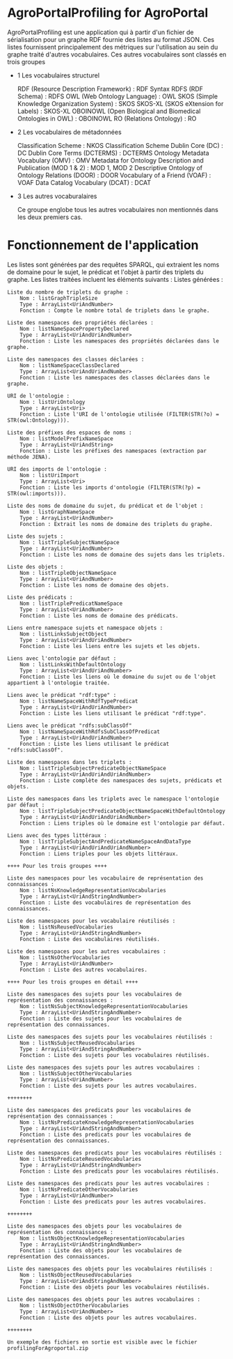 # AgroPortalProfiling for AgroPortal

AgroPortalProfiling est une application qui à partir d'un fichier de sérialisation pour un graphe RDF fournie
 des listes au format JSON. Ces listes fournissent principalement des métriques sur l'utilisation au sein du graphe traité d'autres vocabulaires. Ces autres vocabulaires sont classés en trois groupes 

- 1 Les vocabulaires structurel

    RDF (Resource Description Framework) : RDF Syntax
    RDFS (RDF Schema) : RDFS
    OWL (Web Ontology Language) : OWL
    SKOS (Simple Knowledge Organization System) : SKOS
    SKOS-XL (SKOS eXtension for Labels) : SKOS-XL
    OBOINOWL (Open Biological and Biomedical Ontologies in OWL) : OBOINOWL
    RO (Relations Ontology) : RO

- 2 Les vocabulaires de métadonnées

    Classification Scheme : NKOS Classification Scheme
    Dublin Core (DC) : DC
    Dublin Core Terms (DCTERMS) : DCTERMS
    Ontology Metadata Vocabulary (OMV) : OMV
    Metadata for Ontology Description and Publication (MOD 1 & 2) : MOD 1, MOD 2
    Descriptive Ontology of Ontology Relations (DOOR) : DOOR
    Vocabulary of a Friend (VOAF) : VOAF
    Data Catalog Vocabulary (DCAT) : DCAT

- 3 Les autres vocaburalaires

    Ce groupe englobe tous les autres vocabulaires non mentionnés dans les deux premiers cas.

# Fonctionnement de l'application

Les listes sont générées par des requêtes SPARQL, qui extraient les noms de domaine pour le sujet, le prédicat et l'objet à partir des triplets du graphe. Les listes traitées incluent les éléments suivants :
Listes générées :

    Liste du nombre de triplets du graphe :
        Nom : listGraphTripleSize
        Type : ArrayList<UriAndNumber>
        Fonction : Compte le nombre total de triplets dans le graphe.

    Liste des namespaces des propriétés déclarées :
        Nom : listNameSpacePropertyDeclared
        Type : ArrayList<UriAndUriAndNumber>
        Fonction : Liste les namespaces des propriétés déclarées dans le graphe.

    Liste des namespaces des classes déclarées :
        Nom : listNameSpaceClassDeclared
        Type : ArrayList<UriAndUriAndNumber>
        Fonction : Liste les namespaces des classes déclarées dans le graphe.

    URI de l'ontologie :
        Nom : listUriOntology
        Type : ArrayList<Uri>
        Fonction : Liste l'URI de l'ontologie utilisée (FILTER(STR(?o) = STR(owl:Ontology))).

    Liste des préfixes des espaces de noms :
        Nom : listModelPrefixNameSpace
        Type : ArrayList<UriAndString>
        Fonction : Liste les préfixes des namespaces (extraction par méthode JENA).

    URI des imports de l'ontologie :
        Nom : listUriImport
        Type : ArrayList<Uri>
        Fonction : Liste les imports d'ontologie (FILTER(STR(?p) = STR(owl:imports))).

    Liste des noms de domaine du sujet, du prédicat et de l'objet :
        Nom : listGraphNameSpace
        Type : ArrayList<UriAndNumber>
        Fonction : Extrait les noms de domaine des triplets du graphe.

    Liste des sujets :
        Nom : listTripleSubjectNameSpace
        Type : ArrayList<UriAndNumber>
        Fonction : Liste les noms de domaine des sujets dans les triplets.

    Liste des objets :
        Nom : listTripleObjectNameSpace
        Type : ArrayList<UriAndNumber>
        Fonction : Liste les noms de domaine des objets.

    Liste des prédicats :
        Nom : listTriplePredicatNameSpace
        Type : ArrayList<UriAndNumber>
        Fonction : Liste les noms de domaine des prédicats.

    Liens entre namespace sujets et namespace objets :
        Nom : listLinksSubjectObject
        Type : ArrayList<UriAndUriAndNumber>
        Fonction : Liste les liens entre les sujets et les objets.

    Liens avec l'ontologie par défaut :
        Nom : listLinksWithDefaultOntology
        Type : ArrayList<UriAndUriAndNumber>
        Fonction : Liste les liens où le domaine du sujet ou de l'objet appartient à l'ontologie traitée.

    Liens avec le prédicat "rdf:type" :
        Nom : listNameSpaceWithRdfTypePredicat
        Type : ArrayList<UriAndUriAndNumber>
        Fonction : Liste les liens utilisant le prédicat "rdf:type".

    Liens avec le prédicat "rdfs:subClassOf"
        Nom : listNameSpaceWithRdfsSubClassOfPredicat
        Type : ArrayList<UriAndUriAndNumber>
        Fonction : Liste les liens utilisant le prédicat "rdfs:subClassOf".

    Liste des namespaces dans les triplets :
        Nom : listTripleSubjectPredicateObjectNameSpace
        Type : ArrayList<UriAndUriAndUriAndNumber>
        Fonction : Liste complète des namespaces des sujets, prédicats et objets.

    Liste des namespaces dans les triplets avec le namespace l'ontologie par défaut :
        Nom : listTripleSubjectPredicateObjectNameSpaceWithDefaultOntology
        Type : ArrayList<UriAndUriAndUriAndNumber>
        Fonction : Liens triples où le domaine est l'ontologie par défaut.

    Liens avec des types littéraux :
        Nom : listTripleSubjectAndPredicateNameSpaceAndDataType
        Type : ArrayList<UriAndUriAndUriAndNumber>
        Fonction : Liens triples pour les objets littéraux.

    ++++ Pour les trois groupes ++++

    Liste des namespaces pour les vocabulaire de représentation des connaissances :
        Nom : listNsKnowledgeRepresentationVocabularies
        Type : ArrayList<UriAndStringAndNumber>
        Fonction : Liste des vocabulaires de représentation des connaissances.

    Liste des namespaces pour les vocabulaire réutilisés :
        Nom : listNsReusedVocabularies
        Type : ArrayList<UriAndStringAndNumber>
        Fonction : Liste des vocabulaires réutilisés.

    Liste des namespaces pour les autres vocabulaires :
        Nom : listNsOtherVocabularies
        Type : ArrayList<UriAndNumber>
        Fonction : Liste des autres vocabulaires.

    ++++ Pour les trois groupes en détail ++++    

    Liste des namespaces des sujets pour les vocabulaires de représentation des connaissances :
        Nom : listNsSubjectKnowledgeRepresentationVocabularies
        Type : ArrayList<UriAndStringAndNumber>
        Fonction : Liste des sujets pour les vocabulaires de représentation des connaissances.

    Liste des namespaces des sujets pour les vocabulaires réutilisés :
        Nom : listNsSubjectReusedVocabularies
        Type : ArrayList<UriAndStringAndNumber>
        Fonction : Liste des sujets pour les vocabulaires réutilisés.

    Liste des namespaces des sujets pour les autres vocabulaires :
        Nom : listNsSubjectOtherVocabularies
        Type : ArrayList<UriAndNumber>
        Fonction : Liste des sujets pour les autres vocabulaires.

    ++++++++    

    Liste des namespaces des predicats pour les vocabulaires de représentation des connaissances :
        Nom : listNsPredicateKnowledgeRepresentationVocabularies
        Type : ArrayList<UriAndStringAndNumber>
        Fonction : Liste des predicats pour les vocabulaires de représentation des connaissances.

    Liste des namespaces des predicats pour les vocabulaires réutilisés :
        Nom : listNsPredicateReusedVocabularies
        Type : ArrayList<UriAndStringAndNumber>
        Fonction : Liste des predicats pour les vocabulaires réutilisés.

    Liste des namespaces des predicats pour les autres vocabulaires :
        Nom : listNsPredicateOtherVocabularies
        Type : ArrayList<UriAndNumber>
        Fonction : Liste des predicats pour les autres vocabulaires.

    ++++++++        

    Liste des namespaces des objets pour les vocabulaires de représentation des connaissances :
        Nom : listNsObjectKnowledgeRepresentationVocabularies
        Type : ArrayList<UriAndStringAndNumber>
        Fonction : Liste des objets pour les vocabulaires de représentation des connaissances.

    Liste des namespaces des objets pour les vocabulaires réutilisés :
        Nom : listNsObjectReusedVocabularies
        Type : ArrayList<UriAndStringAndNumber>
        Fonction : Liste des objets pour les vocabulaires réutilisés.

    Liste des namespaces des objets pour les autres vocabulaires :
        Nom : listNsObjectOtherVocabularies
        Type : ArrayList<UriAndNumber>
        Fonction : Liste des objets pour les autres vocabulaires.

    ++++++++       

    Un exemple des fichiers en sortie est visible avec le fichier profilingForAgroportal.zip